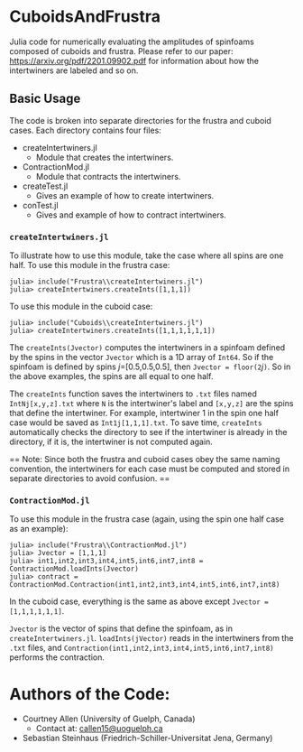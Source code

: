 # CuboidsAndFrustra

Julia code for numerically evaluating the amplitudes of spinfoams composed of cuboids and frustra. Please refer to our paper: https://arxiv.org/pdf/2201.09902.pdf for information about how the intertwiners are labeled and so on.

## Basic Usage

The code is broken into separate directories for the frustra and cuboid cases. Each directory contains four files:

 - createIntertwiners.jl
    - Module that creates the intertwiners.
 - ContractionMod.jl
    - Module that contracts the intertwiners.
 - createTest.jl
    - Gives an example of how to create intertwiners.
 - conTest.jl
    - Gives and example of how to contract intertwiners.

### `createIntertwiners.jl`

To illustrate how to use this module, take the case where all spins are one half. To use this module in the frustra case:

```
julia> include("Frustra\\createIntertwiners.jl")
julia> createIntertwiners.createInts([1,1,1])
```

To use this module in the cuboid case:

```
julia> include("Cuboids\\createIntertwiners.jl")
julia> createIntertwiners.createInts([1,1,1,1,1,1])
```

The `createInts(Jvector)` computes the intertwiners in a spinfoam defined by the spins in the vector `Jvector` which is a 1D array of `Int64`. So if the spinfoam is defined by spins *j*=[0.5,0.5,0.5], then `Jvector = floor(2`*j*`)`. So in the above examples, the spins are all equal to one half.

The `createInts` function saves the intertwiners to `.txt` files named `IntNj[x,y,z].txt` where `N` is the intertwiner's label and `[x,y,z]` are the spins that define the intertwiner. For example, intertwiner 1 in the spin one half case would be saved as `Int1j[1,1,1].txt`. To save time, `createInts` automatically checks the directory to see if the intertwiner is already in the directory, if it is, the intertwiner is not computed again.

== Note: Since both the frustra and cuboid cases obey the same naming convention, the intertwiners for each case must be computed and stored in separate directories to avoid confusion. ==

### `ContractionMod.jl`

To use this module in the frustra case (again, using the spin one half case as an example):

```
julia> include("Frustra\\ContractionMod.jl")
julia> Jvector = [1,1,1]
julia> int1,int2,int3,int4,int5,int6,int7,int8 = ContractionMod.loadInts(Jvector)
julia> contract = ContractionMod.Contraction(int1,int2,int3,int4,int5,int6,int7,int8)
```

In the cuboid case, everything is the same as above except `Jvector = [1,1,1,1,1,1]`.

`Jvector` is the vector of spins that define the spinfoam, as in `createIntertwiners.jl`. `loadInts(jVector)` reads in the intertwiners from the `.txt` files, and `Contraction(int1,int2,int3,int4,int5,int6,int7,int8)` performs the contraction.

# Authors of the Code:

 - Courtney Allen (University of Guelph, Canada)
    - Contact at: callen15@uoguelph.ca
 - Sebastian Steinhaus (Friedrich-Schiller-Universitat Jena, Germany)
